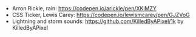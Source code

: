 

## 

- Arron Rickle, rain: https://codepen.io/arickle/pen/XKjMZY
- CSS Ticker, Lewis Carey: https://codepen.io/lewismcarey/pen/GJZVoG
- Lightning and storm sounds: https://github.com/KilledByAPixel/1k by KilledByAPixel 

